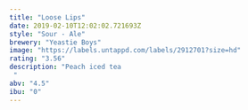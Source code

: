 ```yaml
---
title: "Loose Lips"
date: 2019-02-10T12:02:02.721693Z
style: "Sour - Ale"
brewery: "Yeastie Boys"
image: "https://labels.untappd.com/labels/2912701?size=hd"
rating: "3.56"
description: "Peach iced tea "
abv: "4.5"
ibu: "0"
---
```

